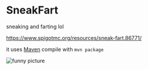 # SneakFart
sneaking and farting lol

https://www.spigotmc.org/resources/sneak-fart.86771/

it uses [Maven](https://maven.apache.org/) compile with `mvn package`

![funny picture](https://www.spigotmc.org/attachments/fart-png.577401)
